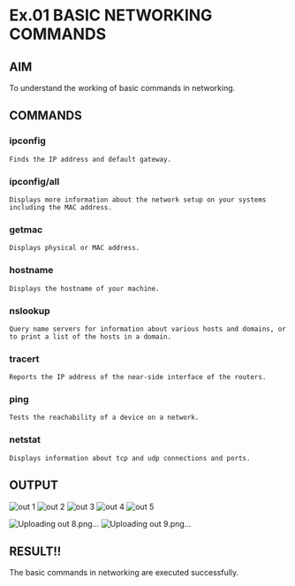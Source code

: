 # Ex.01 BASIC NETWORKING COMMANDS
## AIM
  To understand the working of basic commands in networking.

## COMMANDS
### ipconfig
    Finds the IP address and default gateway.
    
### ipconfig/all
    Displays more information about the network setup on your systems including the MAC address.

### getmac
    Displays physical or MAC address.

### hostname
    Displays the hostname of your machine.
    
### nslookup
    Query name servers for information about various hosts and domains, or to print a list of the hosts in a domain.
    
### tracert
    Reports the IP address of the near-side interface of the routers.

### ping
    Tests the reachability of a device on a network. 

### netstat
    Displays information about tcp and udp connections and ports.

## OUTPUT
![out 1](https://user-images.githubusercontent.com/128398163/226391736-e539c077-955a-44bb-a4e8-93b0101a6efb.png)
![out 2](https://user-images.githubusercontent.com/128398163/226391765-7f4f26b7-1e51-4724-8236-1649d9df34f5.png)
![out 3](https://user-images.githubusercontent.com/128398163/226392053-e971a5c7-08a0-40f7-adc1-3316562b4cc1.png)
![out 4](https://user-images.githubusercontent.com/128398163/226392322-460e68ba-4e06-4cc4-94a7-18e2933daaa0.png)
![out 5](https://user-images.githubusercontent.com/128398163/226392359-45bf08a2-94f8-4a40-8dfb-4e7d0d514d05.png)

![Uploading out 8.png…]()
![Uploading out 9.png…]()



## RESULT!!


  The basic commands in networking are executed successfully.
